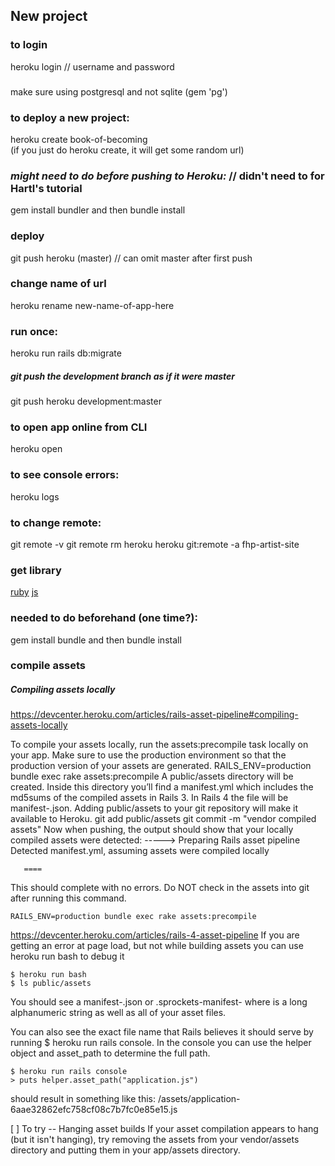 ## New project

### to login
heroku login   // username and password  

###
make sure using postgresql and not sqlite (gem 'pg')

### to deploy a new project:
heroku create book-of-becoming  
(if you just do heroku create, it will get some random url)

### *might need to do before pushing to Heroku:*  // didn't need to for Hartl's tutorial
gem install bundler
 and then
bundle install

### deploy
git push heroku (master)    // can omit master after first push

### change name of url
heroku rename new-name-of-app-here

### run once:
heroku run rails db:migrate

##### git push the development branch as if it were master
git push heroku development:master  

### to open app online from CLI
heroku open

### to see console errors:
heroku logs

### to change remote:
git remote -v
git remote rm heroku
heroku git:remote -a fhp-artist-site


### get library
[ruby](https://github.com/unsplash/unsplash_rb)
[js](https://github.com/unsplash/unsplash_js)

### needed to do beforehand (one time?):
gem install bundle
and then
bundle install

### compile assets
##### Compiling assets locally
https://devcenter.heroku.com/articles/rails-asset-pipeline#compiling-assets-locally

To compile your assets locally, run the assets:precompile task locally on your app. Make sure to use the production environment so that the production version of your assets are generated.
RAILS_ENV=production bundle exec rake assets:precompile
A public/assets directory will be created. Inside this directory you’ll find a manifest.yml which includes the md5sums of the compiled assets in Rails 3. In Rails 4 the file will be manifest-<md5 hash>.json. Adding public/assets to your git repository will make it available to Heroku.
git add public/assets
git commit -m "vendor compiled assets"
Now when pushing, the output should show that your locally compiled assets were detected:
-----> Preparing Rails asset pipeline
       Detected manifest.yml, assuming assets were compiled locally


       ====





This should complete with no errors. Do NOT check in the assets into git after running this command.
````
RAILS_ENV=production bundle exec rake assets:precompile
````

https://devcenter.heroku.com/articles/rails-4-asset-pipeline
If you are getting an error at page load, but not while building assets you can use heroku run bash to debug it
````
$ heroku run bash
$ ls public/assets
````
You should see a manifest-<digest>.json or .sprockets-manifest-<digest> where <digest> is a long alphanumeric string as well as all of your asset files.

You can also see the exact file name that Rails believes it should serve by running $ heroku run rails console. In the console you can use the helper object and asset_path to determine the full path.
````
$ heroku run rails console
> puts helper.asset_path("application.js")
````
should result in something like this:
/assets/application-6aae32862efc758cf08c7b7fc0e85e15.js

[ ] To try --  Hanging asset builds
If your asset compilation appears to hang (but it isn't hanging), try removing the assets from your vendor/assets directory and putting them in your app/assets directory.
